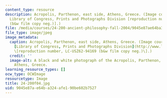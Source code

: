 ```yaml
---
content_type: resource
description: Acropolis, Parthenon, east side, Athens, Greece. (Image courtesy of the
  Library of Congress, Prints and Photographs Division [reproduction number, LC-USZ62-94169
  (b&w film copy neg.)].)
file: /media/courses/24-200-ancient-philosophy-fall-2004/9045e87ae64ba324afe190be602b7527_24-200f04.jpg
file_type: image/jpeg
image_metadata:
  caption: Acropolis, Parthenon, east side, Athens, Greece. (Image courtesy of the
    [Library of Congress, Prints and Photographs Division](http://www.loc.gov/rr/print/)
    \[reproduction number, LC-USZ62-94169 (b&w film copy neg.)\].)
  credit: ''
  image-alt: A black and white photograph of the Acropolis, Parthenon, east side,
    Athens, Greece.
learning_resource_types: []
ocw_type: OCWImage
resourcetype: Image
title: 24-200f04.jpg
uid: 9045e87a-e64b-a324-afe1-90be602b7527
---
```

